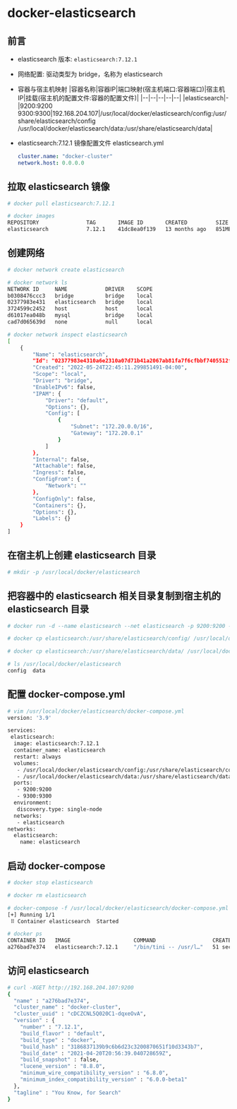 # docker-elasticsearch

## 前言

- elasticsearch 版本: ```elasticsearch:7.12.1```

- 网络配置: 驱动类型为 bridge，名称为 elasticsearch

- 容器与宿主机映射
    |容器名称|容器IP|端口映射(宿主机端口:容器端口)|宿主机IP|挂载(宿主机的配置文件:容器的配置文件)|
    |--|--|--|--|--|
    |elasticsearch|-|9200:9200<br />9300:9300|192.168.204.107|/usr/local/docker/elasticsearch/config:/usr/share/elasticsearch/config<br />/usr/local/docker/elasticsearch/data:/usr/share/elasticsearch/data|

- elasticsearch:7.12.1 镜像配置文件 elasticsearch.yml
    ```yml
    cluster.name: "docker-cluster"
    network.host: 0.0.0.0
    ```

## 拉取 elasticsearch 镜像

```bash
# docker pull elasticsearch:7.12.1

# docker images
REPOSITORY               TAG       IMAGE ID       CREATED         SIZE
elasticsearch            7.12.1    41dc8ea0f139   13 months ago   851MB
```

## 创建网络

```bash
# docker network create elasticsearch

# docker network ls
NETWORK ID     NAME            DRIVER    SCOPE
b0308476ccc3   bridge          bridge    local
02377983e431   elasticsearch   bridge    local
3724599c2452   host            host      local
d61017ea048b   mysql           bridge    local
cad7d065639d   none            null      local

# docker network inspect elasticsearch
[
    {
        "Name": "elasticsearch",
        "Id": "02377983e4310a6e2310a07d71b41a2067ab81fa7f6cfbbf7405512fe4b619d2",
        "Created": "2022-05-24T22:45:11.299851491-04:00",
        "Scope": "local",
        "Driver": "bridge",
        "EnableIPv6": false,
        "IPAM": {
            "Driver": "default",
            "Options": {},
            "Config": [
                {
                    "Subnet": "172.20.0.0/16",
                    "Gateway": "172.20.0.1"
                }
            ]
        },
        "Internal": false,
        "Attachable": false,
        "Ingress": false,
        "ConfigFrom": {
            "Network": ""
        },
        "ConfigOnly": false,
        "Containers": {},
        "Options": {},
        "Labels": {}
    }
]
```

## 在宿主机上创建 elasticsearch 目录

```bash
# mkdir -p /usr/local/docker/elasticsearch
```

## 把容器中的 elasticsearch 相关目录复制到宿主机的 elasticsearch 目录

```bash
# docker run -d --name elasticsearch --net elasticsearch -p 9200:9200 -p 9300:9300 -e "discovery.type=single-node" elasticsearch:7.12.1

# docker cp elasticsearch:/usr/share/elasticsearch/config/ /usr/local/docker/elasticsearch/

# docker cp elasticsearch:/usr/share/elasticsearch/data/ /usr/local/docker/elasticsearch/

# ls /usr/local/docker/elasticsearch
config  data
```

## 配置 docker-compose.yml

```bash
# vim /usr/local/docker/elasticsearch/docker-compose.yml
version: '3.9'

services:
 elasticsearch:
  image: elasticsearch:7.12.1
  container_name: elasticsearch
  restart: always
  volumes:
   - /usr/local/docker/elasticsearch/config:/usr/share/elasticsearch/config
   - /usr/local/docker/elasticsearch/data:/usr/share/elasticsearch/data
  ports:
   - 9200:9200
   - 9300:9300
  environment:
   discovery.type: single-node
  networks:
   - elasticsearch
networks:
  elasticsearch:
    name: elasticsearch
```

## 启动 docker-compose

```bash
# docker stop elasticsearch

# docker rm elasticsearch

# docker-compose -f /usr/local/docker/elasticsearch/docker-compose.yml up -d
[+] Running 1/1
 ⠿ Container elasticsearch  Started                                                                              1.2s

# docker ps
CONTAINER ID   IMAGE                    COMMAND                  CREATED          STATUS          PORTS                                                                                            NAMES
a276bad7e374   elasticsearch:7.12.1     "/bin/tini -- /usr/l…"   51 seconds ago   Up 49 seconds   0.0.0.0:9200->9200/tcp, :::9200->9200/tcp, 0.0.0.0:9300->9300/tcp, :::9300->9300/tcp             elasticsearch                                                       nginx
```

## 访问 elasticsearch

```bash
# curl -XGET http://192.168.204.107:9200
{
  "name" : "a276bad7e374",
  "cluster_name" : "docker-cluster",
  "cluster_uuid" : "cDCZCNL5Q020C1-dqxeOvA",
  "version" : {
    "number" : "7.12.1",
    "build_flavor" : "default",
    "build_type" : "docker",
    "build_hash" : "3186837139b9c6b6d23c3200870651f10d3343b7",
    "build_date" : "2021-04-20T20:56:39.040728659Z",
    "build_snapshot" : false,
    "lucene_version" : "8.8.0",
    "minimum_wire_compatibility_version" : "6.8.0",
    "minimum_index_compatibility_version" : "6.0.0-beta1"
  },
  "tagline" : "You Know, for Search"
}
```
